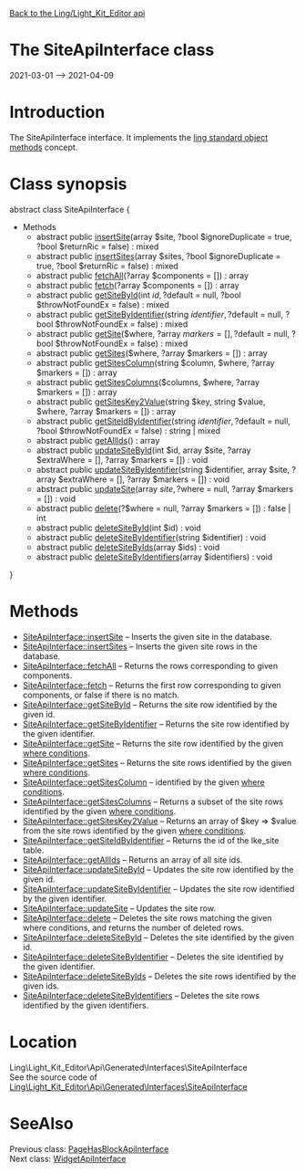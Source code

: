 [Back to the Ling/Light_Kit_Editor api](https://github.com/lingtalfi/Light_Kit_Editor/blob/master/doc/api/Ling/Light_Kit_Editor.md)



The SiteApiInterface class
================
2021-03-01 --> 2021-04-09






Introduction
============

The SiteApiInterface interface.
It implements the [ling standard object methods](https://github.com/lingtalfi/Light_BreezeGenerator/blob/master/doc/pages/ling-standard-object-methods.md) concept.



Class synopsis
==============


abstract class <span class="pl-k">SiteApiInterface</span>  {

- Methods
    - abstract public [insertSite](https://github.com/lingtalfi/Light_Kit_Editor/blob/master/doc/api/Ling/Light_Kit_Editor/Api/Generated/Interfaces/SiteApiInterface/insertSite.md)(array $site, ?bool $ignoreDuplicate = true, ?bool $returnRic = false) : mixed
    - abstract public [insertSites](https://github.com/lingtalfi/Light_Kit_Editor/blob/master/doc/api/Ling/Light_Kit_Editor/Api/Generated/Interfaces/SiteApiInterface/insertSites.md)(array $sites, ?bool $ignoreDuplicate = true, ?bool $returnRic = false) : mixed
    - abstract public [fetchAll](https://github.com/lingtalfi/Light_Kit_Editor/blob/master/doc/api/Ling/Light_Kit_Editor/Api/Generated/Interfaces/SiteApiInterface/fetchAll.md)(?array $components = []) : array
    - abstract public [fetch](https://github.com/lingtalfi/Light_Kit_Editor/blob/master/doc/api/Ling/Light_Kit_Editor/Api/Generated/Interfaces/SiteApiInterface/fetch.md)(?array $components = []) : array
    - abstract public [getSiteById](https://github.com/lingtalfi/Light_Kit_Editor/blob/master/doc/api/Ling/Light_Kit_Editor/Api/Generated/Interfaces/SiteApiInterface/getSiteById.md)(int $id, ?$default = null, ?bool $throwNotFoundEx = false) : mixed
    - abstract public [getSiteByIdentifier](https://github.com/lingtalfi/Light_Kit_Editor/blob/master/doc/api/Ling/Light_Kit_Editor/Api/Generated/Interfaces/SiteApiInterface/getSiteByIdentifier.md)(string $identifier, ?$default = null, ?bool $throwNotFoundEx = false) : mixed
    - abstract public [getSite](https://github.com/lingtalfi/Light_Kit_Editor/blob/master/doc/api/Ling/Light_Kit_Editor/Api/Generated/Interfaces/SiteApiInterface/getSite.md)($where, ?array $markers = [], ?$default = null, ?bool $throwNotFoundEx = false) : mixed
    - abstract public [getSites](https://github.com/lingtalfi/Light_Kit_Editor/blob/master/doc/api/Ling/Light_Kit_Editor/Api/Generated/Interfaces/SiteApiInterface/getSites.md)($where, ?array $markers = []) : array
    - abstract public [getSitesColumn](https://github.com/lingtalfi/Light_Kit_Editor/blob/master/doc/api/Ling/Light_Kit_Editor/Api/Generated/Interfaces/SiteApiInterface/getSitesColumn.md)(string $column, $where, ?array $markers = []) : array
    - abstract public [getSitesColumns](https://github.com/lingtalfi/Light_Kit_Editor/blob/master/doc/api/Ling/Light_Kit_Editor/Api/Generated/Interfaces/SiteApiInterface/getSitesColumns.md)($columns, $where, ?array $markers = []) : array
    - abstract public [getSitesKey2Value](https://github.com/lingtalfi/Light_Kit_Editor/blob/master/doc/api/Ling/Light_Kit_Editor/Api/Generated/Interfaces/SiteApiInterface/getSitesKey2Value.md)(string $key, string $value, $where, ?array $markers = []) : array
    - abstract public [getSiteIdByIdentifier](https://github.com/lingtalfi/Light_Kit_Editor/blob/master/doc/api/Ling/Light_Kit_Editor/Api/Generated/Interfaces/SiteApiInterface/getSiteIdByIdentifier.md)(string $identifier, ?$default = null, ?bool $throwNotFoundEx = false) : string | mixed
    - abstract public [getAllIds](https://github.com/lingtalfi/Light_Kit_Editor/blob/master/doc/api/Ling/Light_Kit_Editor/Api/Generated/Interfaces/SiteApiInterface/getAllIds.md)() : array
    - abstract public [updateSiteById](https://github.com/lingtalfi/Light_Kit_Editor/blob/master/doc/api/Ling/Light_Kit_Editor/Api/Generated/Interfaces/SiteApiInterface/updateSiteById.md)(int $id, array $site, ?array $extraWhere = [], ?array $markers = []) : void
    - abstract public [updateSiteByIdentifier](https://github.com/lingtalfi/Light_Kit_Editor/blob/master/doc/api/Ling/Light_Kit_Editor/Api/Generated/Interfaces/SiteApiInterface/updateSiteByIdentifier.md)(string $identifier, array $site, ?array $extraWhere = [], ?array $markers = []) : void
    - abstract public [updateSite](https://github.com/lingtalfi/Light_Kit_Editor/blob/master/doc/api/Ling/Light_Kit_Editor/Api/Generated/Interfaces/SiteApiInterface/updateSite.md)(array $site, ?$where = null, ?array $markers = []) : void
    - abstract public [delete](https://github.com/lingtalfi/Light_Kit_Editor/blob/master/doc/api/Ling/Light_Kit_Editor/Api/Generated/Interfaces/SiteApiInterface/delete.md)(?$where = null, ?array $markers = []) : false | int
    - abstract public [deleteSiteById](https://github.com/lingtalfi/Light_Kit_Editor/blob/master/doc/api/Ling/Light_Kit_Editor/Api/Generated/Interfaces/SiteApiInterface/deleteSiteById.md)(int $id) : void
    - abstract public [deleteSiteByIdentifier](https://github.com/lingtalfi/Light_Kit_Editor/blob/master/doc/api/Ling/Light_Kit_Editor/Api/Generated/Interfaces/SiteApiInterface/deleteSiteByIdentifier.md)(string $identifier) : void
    - abstract public [deleteSiteByIds](https://github.com/lingtalfi/Light_Kit_Editor/blob/master/doc/api/Ling/Light_Kit_Editor/Api/Generated/Interfaces/SiteApiInterface/deleteSiteByIds.md)(array $ids) : void
    - abstract public [deleteSiteByIdentifiers](https://github.com/lingtalfi/Light_Kit_Editor/blob/master/doc/api/Ling/Light_Kit_Editor/Api/Generated/Interfaces/SiteApiInterface/deleteSiteByIdentifiers.md)(array $identifiers) : void

}






Methods
==============

- [SiteApiInterface::insertSite](https://github.com/lingtalfi/Light_Kit_Editor/blob/master/doc/api/Ling/Light_Kit_Editor/Api/Generated/Interfaces/SiteApiInterface/insertSite.md) &ndash; Inserts the given site in the database.
- [SiteApiInterface::insertSites](https://github.com/lingtalfi/Light_Kit_Editor/blob/master/doc/api/Ling/Light_Kit_Editor/Api/Generated/Interfaces/SiteApiInterface/insertSites.md) &ndash; Inserts the given site rows in the database.
- [SiteApiInterface::fetchAll](https://github.com/lingtalfi/Light_Kit_Editor/blob/master/doc/api/Ling/Light_Kit_Editor/Api/Generated/Interfaces/SiteApiInterface/fetchAll.md) &ndash; Returns the rows corresponding to given components.
- [SiteApiInterface::fetch](https://github.com/lingtalfi/Light_Kit_Editor/blob/master/doc/api/Ling/Light_Kit_Editor/Api/Generated/Interfaces/SiteApiInterface/fetch.md) &ndash; Returns the first row corresponding to given components, or false if there is no match.
- [SiteApiInterface::getSiteById](https://github.com/lingtalfi/Light_Kit_Editor/blob/master/doc/api/Ling/Light_Kit_Editor/Api/Generated/Interfaces/SiteApiInterface/getSiteById.md) &ndash; Returns the site row identified by the given id.
- [SiteApiInterface::getSiteByIdentifier](https://github.com/lingtalfi/Light_Kit_Editor/blob/master/doc/api/Ling/Light_Kit_Editor/Api/Generated/Interfaces/SiteApiInterface/getSiteByIdentifier.md) &ndash; Returns the site row identified by the given identifier.
- [SiteApiInterface::getSite](https://github.com/lingtalfi/Light_Kit_Editor/blob/master/doc/api/Ling/Light_Kit_Editor/Api/Generated/Interfaces/SiteApiInterface/getSite.md) &ndash; Returns the site row identified by the given [where conditions](https://github.com/lingtalfi/SimplePdoWrapper#the-where-conditions).
- [SiteApiInterface::getSites](https://github.com/lingtalfi/Light_Kit_Editor/blob/master/doc/api/Ling/Light_Kit_Editor/Api/Generated/Interfaces/SiteApiInterface/getSites.md) &ndash; Returns the site rows identified by the given [where conditions](https://github.com/lingtalfi/SimplePdoWrapper#the-where-conditions).
- [SiteApiInterface::getSitesColumn](https://github.com/lingtalfi/Light_Kit_Editor/blob/master/doc/api/Ling/Light_Kit_Editor/Api/Generated/Interfaces/SiteApiInterface/getSitesColumn.md) &ndash; identified by the given [where conditions](https://github.com/lingtalfi/SimplePdoWrapper#the-where-conditions).
- [SiteApiInterface::getSitesColumns](https://github.com/lingtalfi/Light_Kit_Editor/blob/master/doc/api/Ling/Light_Kit_Editor/Api/Generated/Interfaces/SiteApiInterface/getSitesColumns.md) &ndash; Returns a subset of the site rows identified by the given [where conditions](https://github.com/lingtalfi/SimplePdoWrapper#the-where-conditions).
- [SiteApiInterface::getSitesKey2Value](https://github.com/lingtalfi/Light_Kit_Editor/blob/master/doc/api/Ling/Light_Kit_Editor/Api/Generated/Interfaces/SiteApiInterface/getSitesKey2Value.md) &ndash; Returns an array of $key => $value from the site rows identified by the given [where conditions](https://github.com/lingtalfi/SimplePdoWrapper#the-where-conditions).
- [SiteApiInterface::getSiteIdByIdentifier](https://github.com/lingtalfi/Light_Kit_Editor/blob/master/doc/api/Ling/Light_Kit_Editor/Api/Generated/Interfaces/SiteApiInterface/getSiteIdByIdentifier.md) &ndash; Returns the id of the lke_site table.
- [SiteApiInterface::getAllIds](https://github.com/lingtalfi/Light_Kit_Editor/blob/master/doc/api/Ling/Light_Kit_Editor/Api/Generated/Interfaces/SiteApiInterface/getAllIds.md) &ndash; Returns an array of all site ids.
- [SiteApiInterface::updateSiteById](https://github.com/lingtalfi/Light_Kit_Editor/blob/master/doc/api/Ling/Light_Kit_Editor/Api/Generated/Interfaces/SiteApiInterface/updateSiteById.md) &ndash; Updates the site row identified by the given id.
- [SiteApiInterface::updateSiteByIdentifier](https://github.com/lingtalfi/Light_Kit_Editor/blob/master/doc/api/Ling/Light_Kit_Editor/Api/Generated/Interfaces/SiteApiInterface/updateSiteByIdentifier.md) &ndash; Updates the site row identified by the given identifier.
- [SiteApiInterface::updateSite](https://github.com/lingtalfi/Light_Kit_Editor/blob/master/doc/api/Ling/Light_Kit_Editor/Api/Generated/Interfaces/SiteApiInterface/updateSite.md) &ndash; Updates the site row.
- [SiteApiInterface::delete](https://github.com/lingtalfi/Light_Kit_Editor/blob/master/doc/api/Ling/Light_Kit_Editor/Api/Generated/Interfaces/SiteApiInterface/delete.md) &ndash; Deletes the site rows matching the given where conditions, and returns the number of deleted rows.
- [SiteApiInterface::deleteSiteById](https://github.com/lingtalfi/Light_Kit_Editor/blob/master/doc/api/Ling/Light_Kit_Editor/Api/Generated/Interfaces/SiteApiInterface/deleteSiteById.md) &ndash; Deletes the site identified by the given id.
- [SiteApiInterface::deleteSiteByIdentifier](https://github.com/lingtalfi/Light_Kit_Editor/blob/master/doc/api/Ling/Light_Kit_Editor/Api/Generated/Interfaces/SiteApiInterface/deleteSiteByIdentifier.md) &ndash; Deletes the site identified by the given identifier.
- [SiteApiInterface::deleteSiteByIds](https://github.com/lingtalfi/Light_Kit_Editor/blob/master/doc/api/Ling/Light_Kit_Editor/Api/Generated/Interfaces/SiteApiInterface/deleteSiteByIds.md) &ndash; Deletes the site rows identified by the given ids.
- [SiteApiInterface::deleteSiteByIdentifiers](https://github.com/lingtalfi/Light_Kit_Editor/blob/master/doc/api/Ling/Light_Kit_Editor/Api/Generated/Interfaces/SiteApiInterface/deleteSiteByIdentifiers.md) &ndash; Deletes the site rows identified by the given identifiers.





Location
=============
Ling\Light_Kit_Editor\Api\Generated\Interfaces\SiteApiInterface<br>
See the source code of [Ling\Light_Kit_Editor\Api\Generated\Interfaces\SiteApiInterface](https://github.com/lingtalfi/Light_Kit_Editor/blob/master/Api/Generated/Interfaces/SiteApiInterface.php)



SeeAlso
==============
Previous class: [PageHasBlockApiInterface](https://github.com/lingtalfi/Light_Kit_Editor/blob/master/doc/api/Ling/Light_Kit_Editor/Api/Generated/Interfaces/PageHasBlockApiInterface.md)<br>Next class: [WidgetApiInterface](https://github.com/lingtalfi/Light_Kit_Editor/blob/master/doc/api/Ling/Light_Kit_Editor/Api/Generated/Interfaces/WidgetApiInterface.md)<br>
